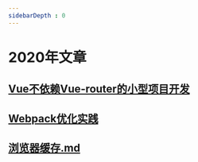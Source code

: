 ```yaml
---
sidebarDepth : 0
---
```

# 2020年文章

## [Vue不依赖Vue-router的小型项目开发](./Vue不依赖Vue-router的小型项目开发.md)

## [Webpack优化实践](./Webpack优化实践.md)

## [浏览器缓存.md](./浏览器缓存.md)


